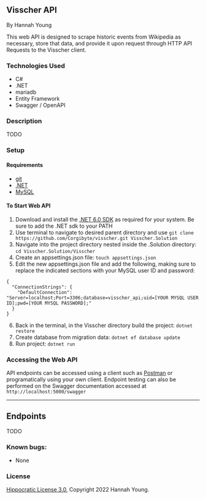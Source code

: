 ## Visscher API

By Hannah Young

This web API is designed to scrape historic events from Wikipedia as necessary, store that data, and provide it upon request through HTTP API Requests to the Visscher client.

### Technologies Used

- C#
- .NET
- mariadb
- Entity Framework
- Swagger / OpenAPI

### Description

TODO

<!-- TODO -->

### Setup

#### Requirements

* [git](https://git-scm.com)
* [.NET](https://dotnet.microsoft.com/en-us/)
* [MySQL](https://www.mysql.com/)

#### To Start Web API

1. Download and install the [.NET 6.0 SDK](https://dotnet.microsoft.com/en-us/download/dotnet/6.0) as required for your system. Be sure to add the .NET sdk to your PATH
2. Use terminal to navigate to desired parent directory and use `git clone https://github.com/Corgibyte/visscher.git Visscher.Solution`
3. Navigate into the project directory nested inside the .Solution directory: `cd Visscher.Solution/Visscher`
4. Create an appsettings.json file: `touch appsettings.json`
5. Edit the new appsettings.json file and add the following, making sure to replace the indicated sections with your MySQL user ID and password:
```
{
  "ConnectionStrings": {
    "DefaultConnection": "Server=localhost;Port=3306;database=visscher_api;uid=[YOUR MYSQL USER ID];pwd=[YOUR MYSQL PASSWORD];"
  }
}
```
6. Back in the terminal, in the Visscher directory build the project: `dotnet restore`
7. Create database from migration data: `dotnet ef database update`
8. Run project: `dotnet run`

### Accessing the Web API

API endpoints can be accessed using a client such as [Postman](https://www.postman.com/) or programatically using your own client. Endpoint testing can also be performed on the Swagger documentation accessed at `http://localhost:5000/swagger`

--------------------

## Endpoints

TODO

<!-- TODO -->


### Known bugs:

* None

### License

[Hippocratic License 3.0](https://github.com/Corgibyte/visscher/blob/main/LICENSE.md), Copyright 2022 Hannah Young.
